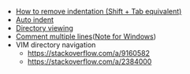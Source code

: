 - [How to remove indentation (Shift + Tab equivalent)](https://stackoverflow.com/a/4560339)
- [Auto indent](https://unix.stackexchange.com/a/19963)
- [Directory viewing](https://stackoverflow.com/a/9160582)
- [Comment multiple lines](https://stackoverflow.com/a/1676690)([Note for Windows](https://stackoverflow.com/questions/1676632/whats-a-quick-way-to-comment-uncomment-lines-in-vim#comment1550642_1676690))
- VIM directory navigation
	- https://stackoverflow.com/a/9160582
	- https://stackoverflow.com/a/2384000